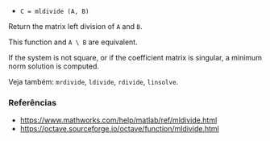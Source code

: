 * `C = mldivide (A, B)`

Return the matrix left division of `A` and `B`.

This function and `A \ B` are equivalent.

If the system is not square, or if the coefficient matrix is
singular, a minimum norm solution is computed.

Veja também: `mrdivide`, `ldivide`, `rdivide`, `linsolve`.

### Referências

* https://www.mathworks.com/help/matlab/ref/mldivide.html
* https://octave.sourceforge.io/octave/function/mldivide.html
